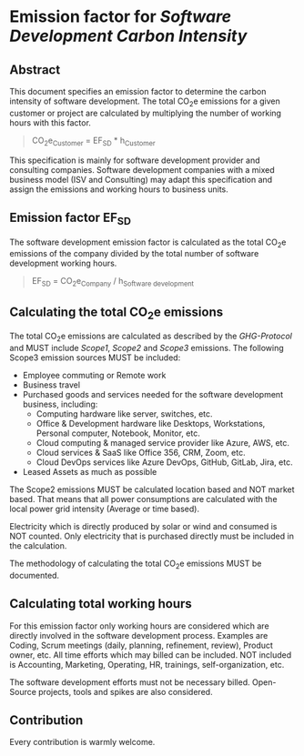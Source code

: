 # Emission factor for *Software Development Carbon Intensity*

## Abstract

This document specifies an emission factor to determine the carbon intensity of software development. The total CO<sub>2</sub>e emissions for a given customer or project are calculated by multiplying the number of working hours with this factor.

> CO<sub>2</sub>e<sub>Customer</sub> = EF<sub>SD</sub> * h<sub>Customer</sub>

This specification is mainly for software development provider and consulting companies. Software development companies with a mixed business model (ISV and Consulting) may adapt this specification and assign the emissions and working hours to business units.

## Emission factor EF<sub>SD</sub>

The software development emission factor is calculated as the total CO<sub>2</sub>e emissions of the company divided by the total number of software development working hours.

> EF<sub>SD</sub> = CO<sub>2</sub>e<sub>Company</sub> / h<sub>Software development</sub>

## Calculating the total CO<sub>2</sub>e emissions

The total CO<sub>2</sub>e emissions are calculated as described by the *GHG-Protocol* and MUST include *Scope1*, *Scope2* and *Scope3* emissions. The following Scope3 emission sources MUST be included:

* Employee commuting or Remote work
* Business travel
* Purchased goods and services needed for the software development business, including:
  * Computing hardware like server, switches, etc.
  * Office & Development hardware like Desktops, Workstations, Personal computer, Notebook, Monitor, etc.
  * Cloud computing & managed service provider like Azure, AWS, etc.
  * Cloud services & SaaS like Office 356, CRM, Zoom, etc.
  * Cloud DevOps services like Azure DevOps, GitHub, GitLab, Jira, etc.
* Leased Assets as much as possible

The Scope2 emissions MUST be calculated location based and NOT market based. That means that all power consumptions are calculated with the local power grid intensity (Average or time based).

Electricity which is directly produced by solar or wind and consumed is NOT counted. Only electricity that is purchased directly must be included in the calculation.

The methodology of calculating the total CO<sub>2</sub>e emissions MUST be documented.

## Calculating total working hours

For this emission factor only working hours are considered which are directly involved in the software development process. Examples are Coding, Scrum meetings (daily, planning, refinement, review), Product owner, etc. All time efforts which may billed can be included. NOT included is Accounting, Marketing, Operating, HR, trainings, self-organization, etc.

The software development efforts must not be necessary billed. Open-Source projects, tools and spikes are also considered.  

## Contribution

Every contribution is warmly welcome.

